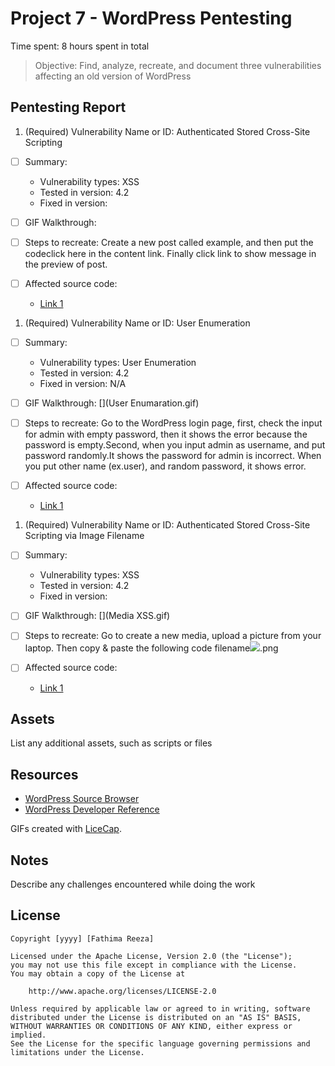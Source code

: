 # Project 7 - WordPress Pentesting

Time spent: 8 hours spent in total

> Objective: Find, analyze, recreate, and document three vulnerabilities affecting an old version of WordPress

## Pentesting Report

1. (Required) Vulnerability Name or ID: Authenticated Stored Cross-Site Scripting
  - [ ] Summary: 
    - Vulnerability types: XSS
    - Tested in version: 4.2
    - Fixed in version: 
  - [ ] GIF Walkthrough: [](XSS.gif)
  
  
  
  
  
  - [ ] Steps to recreate: 
        Create a new post called example, and then put the code<a onmouseover= "alert('Hello word!')" >click here</a> in the content             link. Finally click link to show message in the preview of post.
  - [ ] Affected source code:
    - [Link 1](https://core.trac.wordpress.org/browser/tags/version/src/source_file.php)
    
    
    
    
1. (Required) Vulnerability Name or ID: User Enumeration
  - [ ] Summary: 
    - Vulnerability types: User Enumeration
    - Tested in version: 4.2
    - Fixed in version: N/A
  - [ ] GIF Walkthrough: [](User Enumaration.gif)
  
  
  - [ ] Steps to recreate: 
        Go to the WordPress login page, first, check the input for admin with empty password, then it shows the error because the               password is empty.Second, when you input admin as username, and put password randomly.It shows the password for admin is                 incorrect. When you put other name (ex.user), and random password, it shows error.
  - [ ] Affected source code:
    - [Link 1](https://core.trac.wordpress.org/browser/tags/version/src/source_file.php)
    
    
    
1. (Required) Vulnerability Name or ID: Authenticated Stored Cross-Site Scripting via Image Filename
  - [ ] Summary: 
    - Vulnerability types: XSS
    - Tested in version: 4.2
    - Fixed in version: 
  - [ ] GIF Walkthrough: [](Media XSS.gif)
  
  
  - [ ] Steps to recreate: 
        Go to create a new media, upload a picture from your laptop. Then copy & paste the following code
        filename<img src=a onerror=alert(1)>.png
  
  - [ ] Affected source code:
    - [Link 1](https://core.trac.wordpress.org/browser/tags/version/src/source_file.php)


## Assets

List any additional assets, such as scripts or files

## Resources

- [WordPress Source Browser](https://core.trac.wordpress.org/browser/)
- [WordPress Developer Reference](https://developer.wordpress.org/reference/)

GIFs created with [LiceCap](http://www.cockos.com/licecap/).

## Notes

Describe any challenges encountered while doing the work

## License

    Copyright [yyyy] [Fathima Reeza]

    Licensed under the Apache License, Version 2.0 (the "License");
    you may not use this file except in compliance with the License.
    You may obtain a copy of the License at

        http://www.apache.org/licenses/LICENSE-2.0

    Unless required by applicable law or agreed to in writing, software
    distributed under the License is distributed on an "AS IS" BASIS,
    WITHOUT WARRANTIES OR CONDITIONS OF ANY KIND, either express or implied.
    See the License for the specific language governing permissions and
    limitations under the License.
